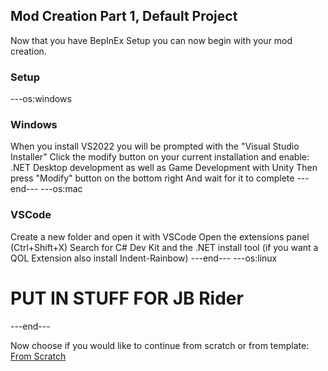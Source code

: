 ## Mod Creation Part 1, Default Project

Now that you have BepInEx Setup you can now begin with your mod creation.

### Setup
---os:windows
### Windows
When you install VS2022 you will be prompted with the "Visual Studio Installer"
Click the modify button on your current installation and enable:
.NET Desktop development as well as Game Development with Unity
Then press "Modify" button on the bottom right
And wait for it to complete
---end---
---os:mac
### VSCode
Create a new folder and open it with VSCode
Open the extensions panel (Ctrl+Shift+X)
Search for C# Dev Kit and the .NET install tool (if you want a QOL Extension also install Indent-Rainbow)
---end---
---os:linux
# PUT IN STUFF FOR JB Rider
---end---

Now choose if you would like to continue from scratch or from template:
[From Scratch](FromScratch.md)
